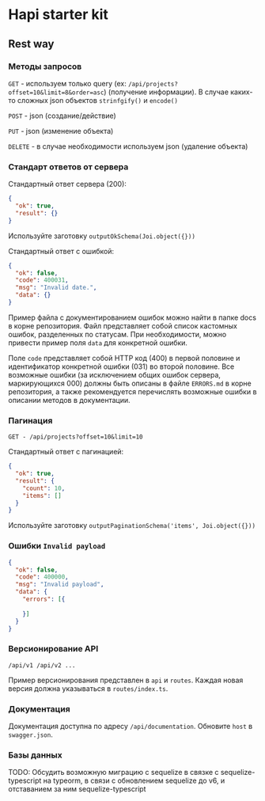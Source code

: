 # Hapi starter kit

## Rest way

### Методы запросов
`GET` - используем только query (ex: `/api/projects?offset=10&limit=8&order=asc`) (получение информации).
В случае каких-то сложных json объектов `strinfgify()` и `encode()`

`POST` - json (создание/действие)

`PUT` - json (изменение объекта)

`DELETE` - в случае необходимости используем json (удаление объекта)

### Стандарт ответов от сервера
Стандартный ответ сервера (200):
```json
{
  "ok": true,
  "result": {}
}
```
Используйте заготовку `outputOkSchema(Joi.object({}))`


Стандартный ответ с ошибкой:
```json
{
  "ok": false,
  "code": 400031,
  "msg": "Invalid date.",
  "data": {}
}
```
Пример файла с документированием ошибок можно найти в папке docs в корне репозитория.
Файл представляет собой список кастомных ошибок, разделенных по статусам. При необходимости, можно привести пример поля `data` для конкретной ошибки.

Поле `code` представляет собой HTTP код (400) в первой половине и идентификатор конкретной ошибки (031) во второй половине.
Все возможные ошибки (за исключением общих ошибок сервера, маркирующихся 000) должны быть описаны в файле `ERRORS.md` в корне репозитория,
а также рекомендуется перечислять возможные ошибки в описании методов в документации.

### Пагинация
`GET - /api/projects?offset=10&limit=10`

Стандартный ответ с пагинацией:
```json
{
  "ok": true,
  "result": {
    "count": 10,
    "items": []
  }
}
```
Используйте заготовку `outputPaginationSchema('items', Joi.object({}))`

### Ошибки `Invalid payload`

```json
{
  "ok": false,
  "code": 400000,
  "msg": "Invalid payload",
  "data": {
    "errors": [{
      
    }]
  } 
}
```

### Версионирование API
`/api/v1 /api/v2 ...`

Пример версионирования представлен в `api` и `routes`. Каждая новая версия должна указываться в `routes/index.ts`.

### Документация
Документация доступна по адресу `/api/documentation`. Обновите `host` в `swagger.json`.

### Базы данных
TODO: Обсудить возможную миграцию с sequelize в связке с sequelize-typescript на typeorm, в связи 
с обновлением sequelize до v6, и отставанием за ним sequelize-typescript

